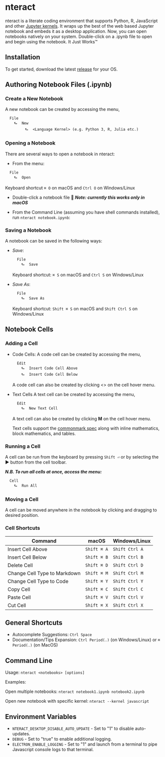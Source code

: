 # nteract

nteract is a literate coding environment that supports Python, R, JavaScript and other [Jupyter kernels](https://github.com/ipython/ipython/wiki/IPython-kernels-for-other-languages). It wraps up the best of the web based Jupyter notebook and embeds it as a desktop application. Now, you can open notebooks natively on your system. Double-click on a .ipynb file to open and begin using the notebook. It Just Works™

## Installation

To get started, download the latest [release](https://github.com/nteract/nteract/releases) for your OS.

## Authoring Notebook Files (.ipynb)

### Create a New Notebook

A new notebook can be created by accessing the menu,

```
  File
    ⮑  New
         ⮑  <Language Kernel> (e.g. Python 3, R, Julia etc.)
```

### Opening a Notebook

There are several ways to open a notebook in nteract:

* From the menu:

```
  File
    ⮑  Open
```

Keyboard shortcut `⌘ O` on macOS and `Ctrl O` on Windows/Linux

* Double-click a notebook file :tada: **_Note: currently this works only in macOS_**

* From the Command Line (assuming you have shell commands installed), run `nteract notebook.ipynb`:

### Saving a Notebook

A notebook can be saved in the following ways:

* _Save_:
    ```
      File
        ⮑  Save
    ```

    Keyboard shortcut: `⌘ S` on macOS and `Ctrl S` on Windows/Linux

* _Save As_:
  ```
    File
      ⮑  Save As
  ```

  Keyboard shortcut: `Shift ⌘ S` on macOS and `Shift Ctrl S` on Windows/Linux

## Notebook Cells

### Adding a Cell

* Code Cells:
    A code cell can be created by accessing the menu,

    ```
      Edit
        ⮑  Insert Code Cell Above
        ⮑  Insert Code Cell Below
    ```

    A code cell can also be created by clicking <> on the cell hover menu.

* Text Cells
    A text cell can be created by accessing the menu,

    ```
      Edit
        ⮑  New Text Cell
    ```

    A text cell can also be created by clicking **M** on the cell hover menu.

    Text cells support the [commonmark spec](http://commonmark.org/) along with
    inline mathematics, block mathematics, and tables.

### Running a Cell

A cell can be run from the keyboard by pressing `Shift ⏎` or by selecting the ▶︎ button from the cell toolbar.

**_N.B. To run all cells at once, access the menu:_**

```
  Cell
    ⮑  Run All
```

### Moving a Cell

A cell can be moved anywhere in the notebook by clicking and dragging to desired position.

### Cell Shortcuts

Command | macOS | Windows/Linux
---|---|---
Insert Cell Above | `Shift ⌘ A` | `Shift Ctrl A`
Insert Cell Below | `Shift ⌘ B` | `Shift Ctrl B`
Delete Cell | `Shift ⌘ D` | `Shift Ctrl D`
Change Cell Type to Markdown | `Shift ⌘ M` | `Shift Ctrl M`
Change Cell Type to Code | `Shift ⌘ Y` | `Shift Ctrl Y`
Copy Cell | `Shift ⌘ C` | `Shift Ctrl C`
Paste Cell | `Shift ⌘ V` | `Shift Ctrl V`
Cut Cell | `Shift ⌘ X` | `Shift Ctrl X`

## General Shortcuts

* Autocomplete Suggestions: `Ctrl Space`
* Documentation/Tips Expansion: `Ctrl Period(.)` (on Windows/Linux) or `⌘ Period(.)` (on MacOS)

## Command Line

Usage: `nteract <notebooks> [options]`

Examples:

Open multiple notebooks: `nteract notebook1.ipynb notebook2.ipynb`

Open new notebook with specific kernel: `nteract --kernel javascript`

## Environment Variables

* `NTERACT_DESKTOP_DISABLE_AUTO_UPDATE` - Set to "1" to disable auto-updates.
* `DEBUG` - Set to "true" to enable additional logging.
* `ELECTRON_ENABLE_LOGGING` - Set to "1" and launch from a terminal to pipe Javascript console logs to that terminal.
